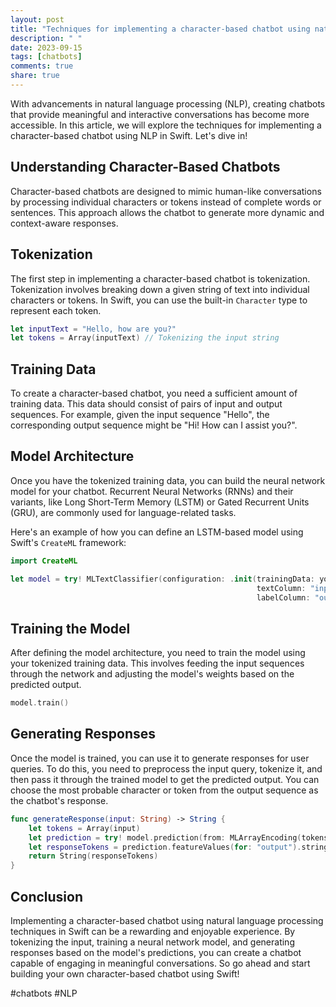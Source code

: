 ```yaml
---
layout: post
title: "Techniques for implementing a character-based chatbot using natural language processing in Swift"
description: " "
date: 2023-09-15
tags: [chatbots]
comments: true
share: true
---
```


With advancements in natural language processing (NLP), creating chatbots that provide meaningful and interactive conversations has become more accessible. In this article, we will explore the techniques for implementing a character-based chatbot using NLP in Swift. Let's dive in!

## Understanding Character-Based Chatbots

Character-based chatbots are designed to mimic human-like conversations by processing individual characters or tokens instead of complete words or sentences. This approach allows the chatbot to generate more dynamic and context-aware responses.

## Tokenization

The first step in implementing a character-based chatbot is tokenization. Tokenization involves breaking down a given string of text into individual characters or tokens. In Swift, you can use the built-in `Character` type to represent each token.

```swift
let inputText = "Hello, how are you?"
let tokens = Array(inputText) // Tokenizing the input string
```

## Training Data

To create a character-based chatbot, you need a sufficient amount of training data. This data should consist of pairs of input and output sequences. For example, given the input sequence "Hello", the corresponding output sequence might be "Hi! How can I assist you?".

## Model Architecture

Once you have the tokenized training data, you can build the neural network model for your chatbot. Recurrent Neural Networks (RNNs) and their variants, like Long Short-Term Memory (LSTM) or Gated Recurrent Units (GRU), are commonly used for language-related tasks.

Here's an example of how you can define an LSTM-based model using Swift's `CreateML` framework:

```swift
import CreateML

let model = try! MLTextClassifier(configuration: .init(trainingData: yourTrainingData,
                                                       textColumn: "input",
                                                       labelColumn: "output"))
```

## Training the Model

After defining the model architecture, you need to train the model using your tokenized training data. This involves feeding the input sequences through the network and adjusting the model's weights based on the predicted output.

```swift
model.train()
```

## Generating Responses

Once the model is trained, you can use it to generate responses for user queries. To do this, you need to preprocess the input query, tokenize it, and then pass it through the trained model to get the predicted output. You can choose the most probable character or token from the output sequence as the chatbot's response.

```swift
func generateResponse(input: String) -> String {
    let tokens = Array(input)
    let prediction = try! model.prediction(from: MLArrayEncoding(tokens))
    let responseTokens = prediction.featureValues(for: "output").stringValue().compactMap { $0 }
    return String(responseTokens)
}
```

## Conclusion

Implementing a character-based chatbot using natural language processing techniques in Swift can be a rewarding and enjoyable experience. By tokenizing the input, training a neural network model, and generating responses based on the model's predictions, you can create a chatbot capable of engaging in meaningful conversations. So go ahead and start building your own character-based chatbot using Swift!

#chatbots #NLP